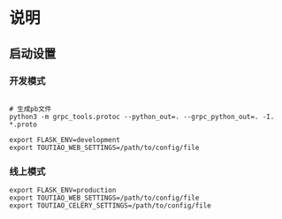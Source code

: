 # 说明

## 启动设置

### 开发模式

```shell

# 生成pb文件
python3 -m grpc_tools.protoc --python_out=. --grpc_python_out=. -I. *.proto

export FLASK_ENV=development
export TOUTIAO_WEB_SETTINGS=/path/to/config/file
```

### 线上模式

```shell
export FLASK_ENV=production
export TOUTIAO_WEB_SETTINGS=/path/to/config/file
export TOUTIAO_CELERY_SETTINGS=/path/to/config/file
```
